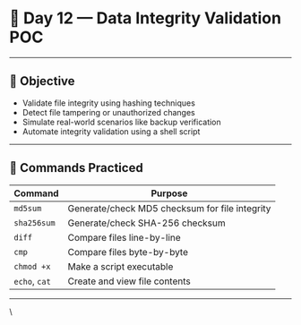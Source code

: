 # 🔐 Day 12 — Data Integrity Validation POC

---

## 🎯 Objective

- Validate file integrity using hashing techniques  
- Detect file tampering or unauthorized changes  
- Simulate real-world scenarios like backup verification  
- Automate integrity validation using a shell script

---

## 📌 Commands Practiced

| Command        | Purpose                                           |
|----------------|---------------------------------------------------|
| `md5sum`       | Generate/check MD5 checksum for file integrity    |
| `sha256sum`    | Generate/check SHA-256 checksum                   |
| `diff`         | Compare files line-by-line                        |
| `cmp`          | Compare files byte-by-byte                        |
| `chmod +x`     | Make a script executable                          |
| `echo`, `cat`  | Create and view file contents                     |

---
\
